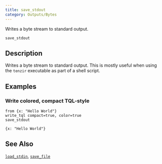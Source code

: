 ```yaml
---
title: save_stdout
category: Outputs/Bytes
---
```


Writes a byte stream to standard output.

```tql
save_stdout
```

## Description

Writes a byte stream to standard output. This is mostly useful when using the
`tenzir` executable as part of a shell script.

## Examples

### Write colored, compact TQL-style

```tql
from {x: "Hello World"}
write_tql compact=true, color=true
save_stdout
```

```tql
{x: "Hello World"}
```

## See Also

[`load_stdin`](/reference/operators/load_stdin),
[`save_file`](/reference/operators/save_file)
